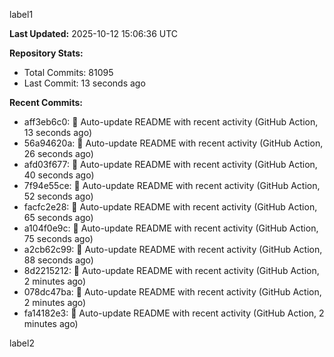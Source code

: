 
label1 
<!-- ACTIVITY_START -->
**Last Updated:** 2025-10-12 15:06:36 UTC

**Repository Stats:**
- Total Commits: 81095
- Last Commit: 13 seconds ago

**Recent Commits:**
- aff3eb6c0: 🤖 Auto-update README with recent activity (GitHub Action, 13 seconds ago)
- 56a94620a: 🤖 Auto-update README with recent activity (GitHub Action, 26 seconds ago)
- afd03f677: 🤖 Auto-update README with recent activity (GitHub Action, 40 seconds ago)
- 7f94e55ce: 🤖 Auto-update README with recent activity (GitHub Action, 52 seconds ago)
- facfc2e28: 🤖 Auto-update README with recent activity (GitHub Action, 65 seconds ago)
- a104f0e9c: 🤖 Auto-update README with recent activity (GitHub Action, 75 seconds ago)
- a2cb62c99: 🤖 Auto-update README with recent activity (GitHub Action, 88 seconds ago)
- 8d2215212: 🤖 Auto-update README with recent activity (GitHub Action, 2 minutes ago)
- 078dc47ba: 🤖 Auto-update README with recent activity (GitHub Action, 2 minutes ago)
- fa14182e3: 🤖 Auto-update README with recent activity (GitHub Action, 2 minutes ago)
<!-- ACTIVITY_END -->

label2
